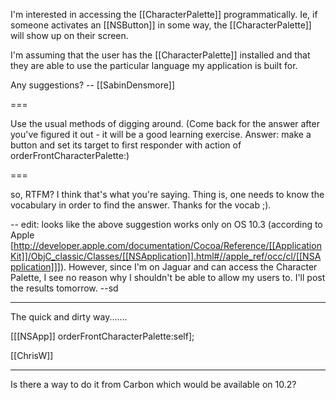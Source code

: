 I'm interested in accessing the [[CharacterPalette]] programmatically. Ie, if someone activates an [[NSButton]] in some way, the [[CharacterPalette]] will show up on their screen. 

I'm assuming that the user has the [[CharacterPalette]] installed and that they are able to use the particular language my application is built for.

Any suggestions?
-- [[SabinDensmore]]

===

Use the usual methods of digging around. (Come back for the answer after you've figured it out - it will be a good learning exercise. Answer: make a button and set its target to first responder with action of orderFrontCharacterPalette:)

===

so, RTFM? I think that's what you're saying. Thing is, one needs to know the vocabulary in order to find the answer. Thanks for the vocab ;).

-- edit: looks like the above suggestion works only on OS 10.3 (according to Apple [http://developer.apple.com/documentation/Cocoa/Reference/[[ApplicationKit]]/ObjC_classic/Classes/[[NSApplication]].html#//apple_ref/occ/cl/[[NSApplication]]]). However, since I'm on Jaguar and can access the Character Palette, I see no reason why I shouldn't be able to allow my users to. I'll post the results tomorrow. --sd

----

The quick and dirty way.......

[[[NSApp]] orderFrontCharacterPalette:self];

[[ChrisW]]

----

Is there a way to do it from Carbon which would be available on 10.2?